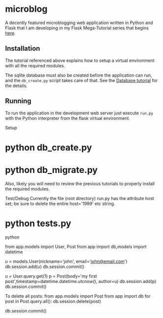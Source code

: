 microblog
=========

A decently featured microblogging web application written in Python and Flask that I am developing in my Flask Mega-Tutorial series that begins [here](http://blog.miguelgrinberg.com/post/the-flask-mega-tutorial-part-i-hello-world).

Installation
------------

The tutorial referenced above explains how to setup a virtual environment with all the required modules.

The sqlite database must also be created before the application can run, and the `db_create.py` script takes care of that. See the [Database tutorial](http://blog.miguelgrinberg.com/post/the-flask-mega-tutorial-part-iv-database) for the details.

Running
-------

To run the application in the development web server just execute `run.py` with the Python interpreter from the flask virtual environment.

Setup
# python db_create.py
# python db_migrate.py

Also, likely you will need to review the previous tutorials to properly install the required modules.

Test/Debug
Currently the file (root directory) run.py has the attribute host set; be sure to delete the entire host='1999' etc string.
# python tests.py

python
>>>
from app.models import User, Post
from app import db,models
import datetime

u = models.User(nickname='john', email='john@email.com')
db.session.add(u)
db.session.commit()

u = User.query.get(1)
p = Post(body='my first post',timestamp=datetime.datetime.utcnow(), author=u)
db.session.add(p)
db.session.commit()

To delete all posts:
from app.models import Post
from app import db
for post in Post.query.all():
 db.session.delete(post)

db.session.commit()

